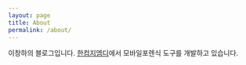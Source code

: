 ```yaml
---
layout: page
title: About
permalink: /about/
---
```


이창하의 블로그입니다. 
[한컴지엠디](http://www.hancomgmd.com)에서 모바일포렌식 도구를 개발하고 있습니다.


[jekyll-organization]: https://github.com/jekyll
